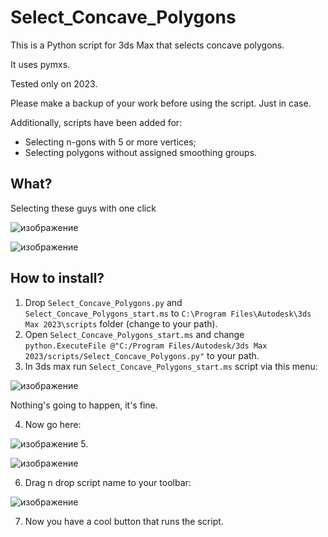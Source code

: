 # Select_Concave_Polygons
This is a Python script for 3ds Max that selects concave polygons. 

It uses pymxs. 

Tested only on 2023.

Please make a backup of your work before using the script. Just in case.

Additionally, scripts have been added for:
- Selecting n-gons with 5 or more vertices;
- Selecting polygons without assigned smoothing groups.

## What?
Selecting these guys with one click 

![изображение](https://github.com/user-attachments/assets/a4d63566-7903-480e-a348-0c253d669db8)

![изображение](https://github.com/user-attachments/assets/fa9e8eec-b4f2-4643-911c-e40b3fc9d10f)


## How to install?
1. Drop `Select_Concave_Polygons.py` and `Select_Concave_Polygons_start.ms` to `C:\Program Files\Autodesk\3ds Max 2023\scripts` folder (change to your path).
2. Open `Select_Concave_Polygons_start.ms` and change `python.ExecuteFile @"C:/Program Files/Autodesk/3ds Max 2023/scripts/Select_Concave_Polygons.py"` to your path.
3. In 3ds max run `Select_Concave_Polygons_start.ms` script via this menu:

![изображение](https://github.com/user-attachments/assets/0d412126-a716-4f57-83cf-2da1217e8969)

Nothing's going to happen, it's fine.

4. Now go here:

![изображение](https://github.com/user-attachments/assets/6aecc002-f53c-4e20-9518-93d2dadf94f7)
5.

![изображение](https://github.com/user-attachments/assets/30ffd391-b04b-42b2-ab0f-9b0d7f7862e2)

6. Drag n drop script name to your toolbar:

![изображение](https://github.com/user-attachments/assets/86ffe245-f0b4-41dd-8df0-39cb05a324bb)

7. Now you have a cool button that runs the script.

